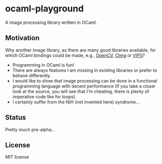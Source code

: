 # ocaml-playground

A image processing library written in OCaml.

## Motivation

Why another image library, as there are many good libraries available, for which OCaml bindings could be made, e.g., [OpenCV](http://opencv.org/), [CImg](http://cimg.eu/) or [VIPS](http://www.vips.ecs.soton.ac.uk/index.php?title=VIPS)?

* Programming in OCaml is fun!
* There are always features I am missing in existing libraries or prefer to behave differently.
* I would like to show that image processing can be done in a functional programming language with decent performance (If you take a closer look at the source, you will see that I'm cheating, there is plenty of imperative code like for loops).
* I certainly suffer from the NIH (not invented here) syndrome...

## Status

Pretty much pre-alpha...

## License

MIT license


